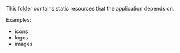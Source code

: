 This folder contains static resources that the application depends on.

Examples: <br>
- icons
- logos
- images
